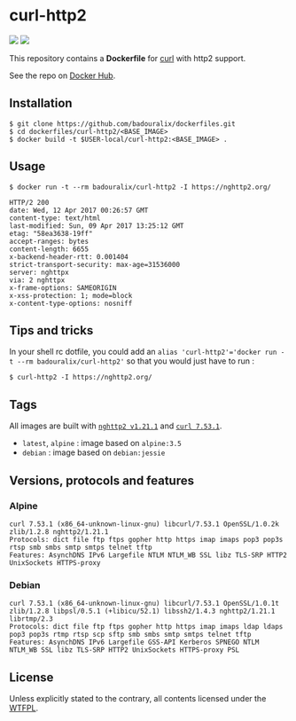 curl-http2
==========

[![](https://images.microbadger.com/badges/version/badouralix/curl-http2.svg)](https://microbadger.com/images/badouralix/curl-http2 "Get your own version badge on microbadger.com") [![](https://images.microbadger.com/badges/image/badouralix/curl-http2.svg)](https://microbadger.com/images/badouralix/curl-http2 "Get your own image badge on microbadger.com")


This repository contains a **Dockerfile** for [curl](https://curl.haxx.se/) with http2 support.

See the repo on [Docker Hub](https://hub.docker.com/r/badouralix/curl-http2/).


## Installation

```
$ git clone https://github.com/badouralix/dockerfiles.git
$ cd dockerfiles/curl-http2/<BASE_IMAGE>
$ docker build -t $USER-local/curl-http2:<BASE_IMAGE> .
```


## Usage

```
$ docker run -t --rm badouralix/curl-http2 -I https://nghttp2.org/

HTTP/2 200
date: Wed, 12 Apr 2017 00:26:57 GMT
content-type: text/html
last-modified: Sun, 09 Apr 2017 13:25:12 GMT
etag: "58ea3638-19ff"
accept-ranges: bytes
content-length: 6655
x-backend-header-rtt: 0.001404
strict-transport-security: max-age=31536000
server: nghttpx
via: 2 nghttpx
x-frame-options: SAMEORIGIN
x-xss-protection: 1; mode=block
x-content-type-options: nosniff
```


## Tips and tricks

In your shell rc dotfile, you could add an `alias 'curl-http2'='docker run -t --rm badouralix/curl-http2'`
so that you would just have to run :

```
$ curl-http2 -I https://nghttp2.org/
```


## Tags

All images are built with [`nghttp2 v1.21.1`](https://github.com/nghttp2/nghttp2/releases/tag/v1.21.1) and [`curl 7.53.1`](https://github.com/curl/curl/releases/tag/curl-7_53_1).

 - `latest`, `alpine` : image based on `alpine:3.5`
 - `debian` : image based on `debian:jessie`


## Versions, protocols and features

### Alpine

```
curl 7.53.1 (x86_64-unknown-linux-gnu) libcurl/7.53.1 OpenSSL/1.0.2k zlib/1.2.8 nghttp2/1.21.1
Protocols: dict file ftp ftps gopher http https imap imaps pop3 pop3s rtsp smb smbs smtp smtps telnet tftp
Features: AsynchDNS IPv6 Largefile NTLM NTLM_WB SSL libz TLS-SRP HTTP2 UnixSockets HTTPS-proxy
```

### Debian

```
curl 7.53.1 (x86_64-unknown-linux-gnu) libcurl/7.53.1 OpenSSL/1.0.1t zlib/1.2.8 libpsl/0.5.1 (+libicu/52.1) libssh2/1.4.3 nghttp2/1.21.1 librtmp/2.3
Protocols: dict file ftp ftps gopher http https imap imaps ldap ldaps pop3 pop3s rtmp rtsp scp sftp smb smbs smtp smtps telnet tftp
Features: AsynchDNS IPv6 Largefile GSS-API Kerberos SPNEGO NTLM NTLM_WB SSL libz TLS-SRP HTTP2 UnixSockets HTTPS-proxy PSL
```


## License

Unless explicitly stated to the contrary, all contents licensed under the [WTFPL](https://github.com/badouralix/dockerfiles/blob/master/LICENSE).


